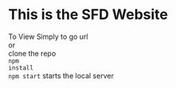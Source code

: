 # This is the SFD Website<br>
To View Simply to go url<br>
or<br>
clone the repo <br>
<code>npm install</code><br>
<code>npm start</code> starts the local server
